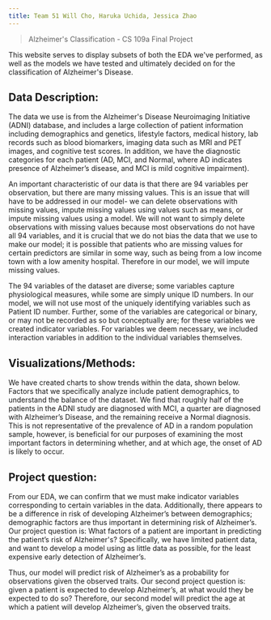```yaml
---
title: Team 51 Will Cho, Haruka Uchida, Jessica Zhao
---
```

> Alzheimer's Classification - CS 109a Final Project

This website serves to display subsets of both the EDA we've performed, as well as the models we have tested and ultimately decided on for the classification of Alzheimer's Disease.

## Data Description: 
The data we use is from the Alzheimer's Disease Neuroimaging Initiative (ADNI) database, and includes a large collection of patient information including demographics and genetics, lifestyle factors, medical history, lab records such as blood biomarkers, imaging data such as MRI and PET images, and cognitive test scores. In addition, we have the diagnostic categories for each patient (AD, MCI, and Normal, where AD indicates presence of Alzheimer’s disease, and MCI is mild cognitive impairment).

An important characteristic of our data is that there are 94 variables per observation, but there are many missing values. This is an issue that will have to be addressed in our model- we can delete observations with missing values, impute missing values using values such as means, or impute missing values using a model. We will not want to simply delete observations with missing values because most observations do not have all 94 variables, and it is crucial that we do not bias the data that we use to make our model; it is possible that patients who are missing values for certain predictors are similar in some way, such as being from a low income town with a low amenity hospital. Therefore in our model, we will impute missing values.

The 94 variables of the dataset are diverse; some variables capture physiological measures, while some are simply unique ID numbers. In our model, we will not use most of the uniquely identifying variables such as Patient ID number. Further, some of the variables are categorical or binary, or may not be recorded as so but conceptually are; for these variables we created indicator variables. For variables we deem necessary, we included interaction variables in addition to the individual variables themselves.

## Visualizations/Methods:

We have created charts to show trends within the data, shown below. Factors that we specifically analyze include patient demographics, to understand the balance of the dataset. We find that roughly half of the patients in the ADNI study are diagnosed with MCI, a quarter are diagnosed with Alzheimer’s Disease, and the remaining receive a Normal diagnosis. This is not representative of the prevalence of AD in a random population sample, however, is beneficial for our purposes of examining the most important factors in determining whether, and at which age, the onset of AD is likely to occur. 

## Project question:
From our EDA, we can confirm that we must make indicator variables corresponding to certain variables in the data. Additionally, there appears to be a difference in risk of developing Alzheimer’s between demographics; demographic factors are thus important in determining risk of Alzheimer’s.
Our project question is: What factors of a patient are important in predicting the patient’s risk of Alzheimer's?  Specifically, we have limited patient data, and want to develop a model using as little data as possible, for the least expensive early detection of Alzheimer’s.

Thus, our model will predict risk of Alzheimer’s as a probability for observations given the observed traits. Our second project question is: given a patient is expected to develop Alzheimer’s, at what would they be expected to do so? Therefore, our second model will predict the age at which a patient will develop Alzheimer’s, given the observed traits.

